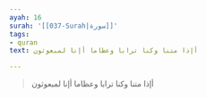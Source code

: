 ```yaml
---
ayah: 16
surah: '[[037-Surah|سورة]]'
tags:
- quran
text: أإذا متنا وكنا ترابا وعظاما أإنا لمبعوثون

---
```

> أإذا متنا وكنا ترابا وعظاما أإنا لمبعوثون
